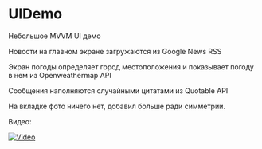 # UIDemo

Небольшое MVVM UI демо

Новости на главном экране загружаются из Google News RSS

Экран погоды определяет город местоположения и показывает погоду в нем из Openweathermap API

Сообщения наполняются случайными цитатами из Quotable API

На вкладке фото ничего нет, добавил больше ради симметрии.

Видео:

[![Video](http://img.youtube.com/vi/Vinw559KHRo/maxresdefault.jpg)](http://www.youtube.com/watch?v=Vinw559KHRo "UIShowcase")

